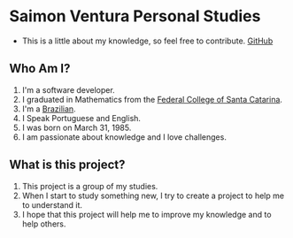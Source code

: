 # Saimon Ventura Personal Studies

- This is a little about my knowledge, so feel free to contribute.
[GitHub](https://github.com/saimonventura/presonal)

## Who Am I?
 
1. I'm a software developer.
2. I graduated in Mathematics from the [Federal College of Santa Catarina](https://ufsc.br).
3. I'm a [Brazilian](https://www.wolframalpha.com/input/?i=brazil).
4. I Speak Portuguese and English.
5. I was born on March 31, 1985.
6. I am passionate about knowledge and I love challenges.

## What is this project?

1. This project is a group of my studies.
2. When I start to study something new, I try to create a project to help me to understand it.
3. I hope that this project will help me to improve my knowledge and to help others.

